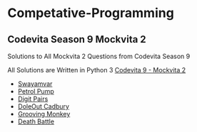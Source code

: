 # Competative-Programming

## Codevita Season 9 Mockvita 2

<p>Solutions to All Mockvita 2 Questions from Codevita Season 9</p>
<p>
  All Solutions are Written in Python 3
  <a href="https://github.com/ShinobiKSAMA/Competative-Programming/tree/master/Codevita%209%20-%20Mockvita%202">Codevita 9 - Mockvita 2</a>
</p>
<ul>
  <li>
    <a href="https://github.com/ShinobiKSAMA/Competative-Programming/blob/master/Codevita%209%20-%20Mockvita%202/Swayamvar.py">
      Swayamvar
    </a>
  </li>
  <li>
    <a href="https://github.com/ShinobiKSAMA/Competative-Programming/blob/master/Codevita%209%20-%20Mockvita%202/PetrolPump.py">
      Petrol Pump
    </a>
  </li>
  <li>
    <a href="https://github.com/ShinobiKSAMA/Competative-Programming/tree/master/Codevita%209%20-%20Mockvita%202/DigitPairs.py">
      Digit Pairs
    </a>
  </li>
  <li>
    <a href="https://github.com/ShinobiKSAMA/Competative-Programming/tree/master/Codevita%209%20-%20Mockvita%202/DoleOut.py">
      DoleOut Cadbury
    </a>
  </li>
  <li>
    <a href="https://github.com/ShinobiKSAMA/Competative-Programming/tree/master/Codevita%209%20-%20Mockvita%202/GroovingMonkey.py">
      Grooving Monkey
    </a>
  </li>
  <li>
    <a href="https://github.com/ShinobiKSAMA/Competative-Programming/tree/master/Codevita%209%20-%20Mockvita%202/DeathBattle.py">
      Death Battle
    </a>
  </li>
</ul>
